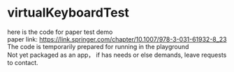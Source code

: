 # virtualKeyboardTest
here is the code for paper test demo  <br>
paper link: https://link.springer.com/chapter/10.1007/978-3-031-61932-8_23  <br>
The code is temporarily prepared for running in the playground  <br>
Not yet packaged as an app， if has needs or else demands, leave requests to contact.
